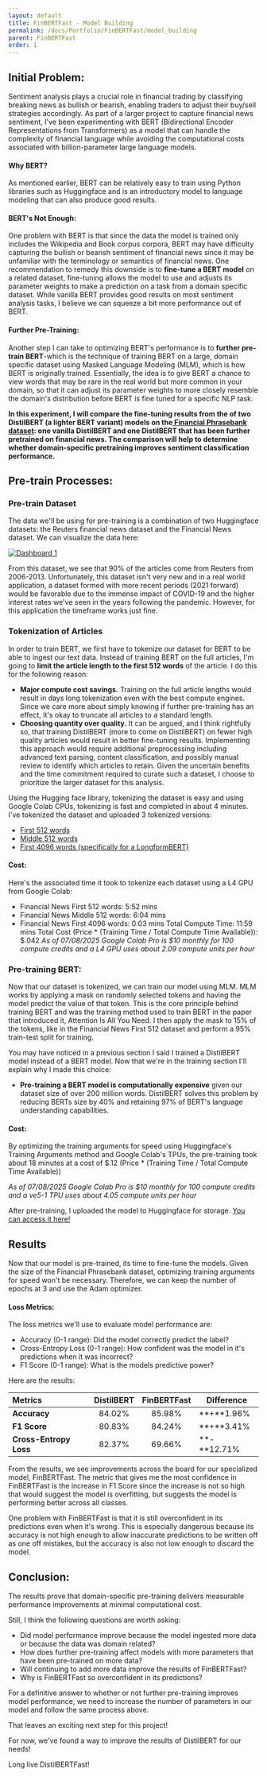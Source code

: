 ```yaml
---
layout: default
title: FinBERTFast - Model Building
permalink: /docs/Portfolio/FinBERTFast/model_building
parent: FinBERTFast
order: 1
---
```



## Initial Problem:
Sentiment analysis plays a crucial role in financial trading by classifying breaking news as bullish or bearish, enabling traders to adjust their buy/sell strategies accordingly. As part of a larger project to capture financial news sentiment, I've been experimenting with BERT (Bidirectional Encoder Representations from Transformers) as a model that can handle the complexity of financial language while avoiding the computational costs associated with billion-parameter large language models.
#### Why BERT?
As mentioned earlier, BERT can be relatively easy to train using Python libraries such as Huggingface and is an introductory model to language modeling that can also produce good results.

#### BERT's Not Enough:
One problem with BERT is that since the data the model is trained only includes the Wikipedia and Book corpus corpora, BERT may have difficulty capturing the bullish or bearish sentiment of financial news since it may be unfamiliar with the terminology or semantics of financial news. One recommendation to remedy this downside is to **fine-tune a BERT model** on a related dataset, fine-tuning allows the model to use and adjusts its parameter weights to make a prediction on a task from a domain specific dataset. While vanilla BERT provides good results on most sentiment analysis tasks, I believe we can squeeze a bit more performance out of BERT.

#### Further Pre-Training:
Another step I can take to optimizing BERT's performance is to **further pre-train BERT**-which is the technique of training BERT on a large, domain specific dataset using Masked Language Modeling (MLM), which is how BERT is originally trained. Essentially, the idea is to give BERT a chance to view words that may be rare in the real world but more common in your domain, so that it can adjust its parameter weights to more closely resemble the domain's distribution before BERT is fine tuned for a specific NLP task.

**In this experiment, I will compare the fine-tuning results from the of two DistilBERT (a lighter BERT variant) models on the<a href="https://huggingface.co/datasets/takala/financial_phrasebank"> Financial Phrasebank dataset</a>: one vanilla DistilBERT and one DistilBERT that has been further pretrained on financial news. The comparison will help to determine whether domain-specific pretraining improves sentiment classification performance.**

## Pre-train Processes:

### Pre-train Dataset
The data we'll be using for pre-training is a combination of two Huggingface datasets: the Reuters financial news dataset and the Financial News dataset. We can visualize the data here:

<div class='tableauPlaceholder' id='viz1752036764024' style='position: relative'>
    <noscript>
        <a href='#'>
            <img alt='Dashboard 1' src='https://public.tableau.com/static/images/Bo/Book1_17515796415940/Dashboard1/1_rss.png' style='border: none' />
        </a>
    </noscript>
    <object class='tableauViz' style='display:none;'>
        <param name='host_url' value='https%3A%2F%2Fpublic.tableau.com%2F' />
        <param name='embed_code_version' value='3' />
        <param name='site_root' value='' />
        <param name='name' value='Book1_17515796415940&#47;Dashboard1' />
        <param name='tabs' value='no' />
        <param name='toolbar' value='yes' />
        <param name='static_image' value='https://public.tableau.com/static/images/Bo/Book1_17515796415940/Dashboard1/1.png' />
        <param name='animate_transition' value='yes' />
        <param name='display_static_image' value='yes' />
        <param name='display_spinner' value='yes' />
        <param name='display_overlay' value='yes' />
        <param name='display_count' value='yes' />
        <param name='language' value='en-US' />
        <param name='filter' value='publish=yes' />
    </object>
</div>

<script type='text/javascript'>
    var divElement = document.getElementById('viz1752036764024');
    var vizElement = divElement.getElementsByTagName('object')[0];
    if (divElement.offsetWidth > 800) {
        vizElement.style.minWidth = '1366px';
        vizElement.style.maxWidth = '1466px';
        vizElement.style.width = '100%';
        vizElement.style.minHeight = '795px';
        vizElement.style.maxHeight = '895px';
        vizElement.style.height = (divElement.offsetWidth * 0.75) + 'px';
    } else if (divElement.offsetWidth > 500) {
        vizElement.style.width = '100%';
        vizElement.style.height = (divElement.offsetWidth * 0.75) + 'px';
    } else {
        vizElement.style.width = '100%';
        vizElement.style.height = '1527px';
    }
    var scriptElement = document.createElement('script');
    scriptElement.src = 'https://public.tableau.com/javascripts/api/viz_v1.js';
    vizElement.parentNode.insertBefore(scriptElement, vizElement);
</script>


From this dataset, we see that 90% of the articles come from Reuters from 2006-2013.  Unfortunately, this dataset isn't very new and in a real world application, a dataset formed with more recent periods (2021 forward) would be favorable due to the immense impact of COVID-19 and the higher interest rates we've seen in the years following the pandemic. However, for this application the timeframe works just fine.

### Tokenization of Articles
In order to train BERT, we first have to tokenize our dataset for BERT to be able to ingest our text data. Instead of training BERT on the full articles, I'm going to **limit the article length to the first 512 words** of the article. I do this for the following reason:
- **Major compute cost savings.** Training on the full article lengths would result in days long tokenization even with the best compute engines. Since we care more about simply knowing if further pre-training has an effect, it's okay to truncate all articles to a standard length.
- **Choosing quantity over quality.** It can be argued, and I think rightfully so, that training DistilBERT (more to come on DistilBERT) on fewer high quality articles would result in better fine-tuning results. Implementing this approach would require additional preprocessing including advanced text parsing, content classification, and possibly manual review to identify which articles to retain. Given the uncertain benefits and the time commitment required to curate such a dataset, I choose to prioritize the larger dataset for this analysis.

Using the Hugging face library, tokenizing the dataset is easy and using Google Colab CPUs, tokenizing is fast and completed in about 4 minutes. I've tokenized the dataset and uploaded 3 tokenized versions:
- <a href="https://huggingface.co/datasets/Czunzun/Financial_news_first_512">First 512 words</a>
- <a href="https://huggingface.co/datasets/Czunzun/Financial_news_middle_512">Middle 512 words</a>
- <a href="https://huggingface.co/datasets/Czunzun/Financial_news_first_4096">First 4096 words (specifically for a LongformBERT) </a>

#### Cost:
Here's the associated time it took to tokenize each dataset using a L4 GPU from Google Colab:
- Financial News First 512 words: 5:52 mins
- Financial News Middle 512 words: 6:04 mins
- Financial News First 4096 words: 0:03 mins
Total Compute Time: 11:59 mins
Total Cost (Price * (Training Time / Total Compute Time Available)): $.042
*As of 07/08/2025 Google Colab Pro is $10 monthly for 100 compute credits and a L4 GPU uses about 2.09 compute units per hour*
### Pre-training BERT:
Now that our dataset is tokenized, we can train our model using MLM. MLM works by applying a mask on randomly selected tokens and having the model predict the value of that token. This is the core principle behind training BERT and was the training method used to train BERT in the paper that introduced it, Attention Is All You Need. I then apply the mask to 15% of the tokens, like  in the Financial News First 512 dataset and perform a 95% train-test split for training. 

You may have noticed in a previous section I said I trained a DistilBERT model instead of a BERT model. Now that we're in the training section I'll explain why I made this choice:

- **Pre-training a BERT model is computationally expensive** given our dataset size of over 200 million words. DistilBERT solves this problem by reducing BERTs size by 40% and retaining 97% of BERT's language understanding capabilities.

#### Cost:
By optimizing the training arguments for speed using Huggingface's Training Arguments method and Google Colab's TPUs, the pre-training took about 18 minutes at a cost of $.12 (Price * (Training Time / Total Compute Time Available)) 

*As of 07/08/2025 Google Colab Pro is $10 monthly for 100 compute credits and a ve5-1 TPU uses about 4.05 compute units per hour*

After pre-training, I uploaded the model to Huggingface for storage. <a href="https://huggingface.co/Czunzun/finbert2_v2">You can access it here! </a>
## Results
Now that our model is pre-trained, its time to fine-tune the models. Given the size of the Financial Phrasebank dataset, optimizing training arguments for speed won't be necessary. Therefore, we can keep the number of epochs at 3 and use the Adam optimizer. 

#### Loss Metrics:
The loss metrics we'll use to evaluate model performance are:
- Accuracy (0-1 range): Did the model correctly predict the label?
- Cross-Entropy Loss (0-1 range): How confident was the model in it's predictions when it was incorrect?
- F1 Score (0-1 range): What is the models predictive power?

Here are the results:

| **Metrics**            | **DistilBERT** | **FinBERTFast** | Difference  |
| :--------------------- | :------------: | :-------------: | ----------- |
| **Accuracy**           |     84.02%     |     85.98%      | **+**1.96%  |
| **F1 Score**           |     80.83%     |     84.24%      | **+**3.41%  |
| **Cross-Entropy Loss** |     82.37%     |     69.66%      | **-**12.71% |

From the results, we see improvements across the board for our specialized model, FinBERTFast. The metric that gives me the most confidence in FinBERTFast is the increase in F1 Score since the increase is not so high that would suggest the model is overfitting, but suggests the model is performing better across all classes.

One problem with FinBERTFast is that it is still overconfident in its predictions even when it's wrong. This is especially dangerous because its accuracy is not high enough to allow inaccurate predictions to be written off as one off mistakes, but the accuracy is also not low enough to discard the model.

## Conclusion:
The results prove that domain-specific pre-training delivers measurable performance improvements at minimal computational cost.

Still, I think the following questions are worth asking:
- Did model performance improve because the model ingested more data or because the data was domain related?
- How does further pre-training affect models with more parameters that have been pre-trained on more data?
- Will continuing to add more data improve the results of FinBERTFast?
- Why is FinBERTFast so overconfident in its predictions?

For a definitive answer to whether or not further pre-training improves model performance, we need to increase the number of parameters in our model and follow the same process above.

That leaves an exciting next step for this project!

For now, we've found a way to improve the results of DistilBERT for our needs!

Long live DistilBERTFast!
